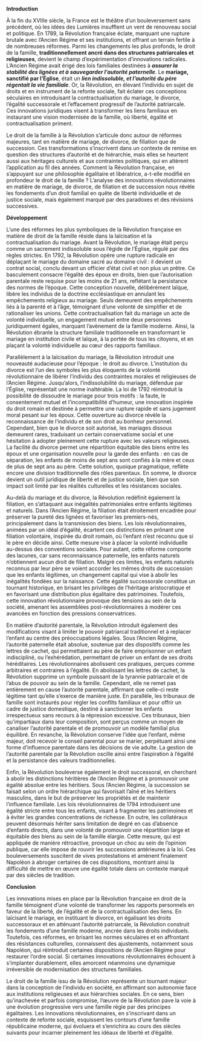 **Introduction**

À la fin du XVIIIe siècle, la France est le théâtre d’un bouleversement sans précédent, où les idées des Lumières insufflent un vent de renouveau social et politique. En 1789, la Révolution française éclate, marquant une rupture brutale avec l’Ancien Régime et ses institutions, et offrant un terrain fertile à de nombreuses réformes. Parmi les changements les plus profonds, le droit de la famille, **traditionnellement ancré dans des structures patriarcales et religieuses**, devient le champ d’expérimentation d’innovations radicales. L’Ancien Régime avait érigé des lois familiales destinées à ***assurer la stabilité des lignées et à sauvegarder l’autorité paternelle***. Le **mariage, sanctifié par l’Église**, était un ***lien indissoluble, et l’autorité du père régentait la vie familiale***. Or, la Révolution, en élevant l’individu en sujet de droits et en instrument de la refonte sociale, fait éclater ces conceptions séculaires en introduisant la contractualisation du mariage, le divorce, l’égalité successorale et l’effacement progressif de l’autorité patriarcale. Ces innovations juridiques visent à transformer les liens familiaux en instaurant une vision modernisée de la famille, où liberté, égalité et contractualisation priment.

Le droit de la famille à la Révolution s’articule donc autour de réformes majeures, tant en matière de mariage, de divorce, de filiation que de succession. Ces transformations s’inscrivent dans un contexte de remise en question des structures d’autorité et de hiérarchie, mais elles se heurtent aussi aux héritages culturels et aux contraintes politiques, qui en altèrent l’application au fil des années. Comment la Révolution française, en s’appuyant sur une philosophie égalitaire et libératrice, a-t-elle modifié en profondeur le droit de la famille ? L’analyse des innovations révolutionnaires en matière de mariage, de divorce, de filiation et de succession nous révèle les fondements d’un droit familial en quête de liberté individuelle et de justice sociale, mais également marqué par des paradoxes et des révisions successives.

**Développement**

L’une des réformes les plus symboliques de la Révolution française en matière de droit de la famille réside dans la laïcisation et la contractualisation du mariage. Avant la Révolution, le mariage était perçu comme un sacrement indissoluble sous l’égide de l’Église, régulé par des règles strictes. En 1792, la Révolution opère une rupture radicale en déplaçant le mariage du domaine sacré au domaine civil : il devient un contrat social, conclu devant un officier d’état civil et non plus un prêtre. Ce basculement consacre l’égalité des époux en droits, bien que l’autorisation parentale reste requise pour les moins de 21 ans, reflétant la persistance des normes de l’époque. Cette conception nouvelle, délibérément laïque, libère les individus de la doctrine ecclésiastique en annulant les empêchements religieux au mariage. Seuls demeurent des empêchements liés à la parenté et à l’âge, témoignant d’une volonté de simplifier et de rationaliser les unions. Cette contractualisation fait du mariage un acte de volonté individuelle, un engagement mutuel entre deux personnes juridiquement égales, marquant l’avènement de la famille moderne. Ainsi, la Révolution ébranle la structure familiale traditionnelle en transformant le mariage en institution civile et laïque, à la portée de tous les citoyens, et en plaçant la volonté individuelle au cœur des rapports familiaux.

Parallèlement à la laïcisation du mariage, la Révolution introduit une nouveauté audacieuse pour l’époque : le droit au divorce. L’institution du divorce est l’un des symboles les plus éloquents de la volonté révolutionnaire de libérer l’individu des contraintes morales et religieuses de l’Ancien Régime. Jusqu’alors, l’indissolubilité du mariage, défendue par l’Église, représentait une norme inaltérable. La loi de 1792 réintroduit la possibilité de dissoudre le mariage pour trois motifs : la faute, le consentement mutuel et l’incompatibilité d’humeur, une innovation inspirée du droit romain et destinée à permettre une rupture rapide et sans jugement moral pesant sur les époux. Cette ouverture au divorce révèle la reconnaissance de l’individu et de son droit au bonheur personnel. Cependant, bien que le divorce soit autorisé, les mariages dissous demeurent rares, traduisant un certain conservatisme social et une hésitation à adopter pleinement cette rupture avec les valeurs religieuses. La facilité du divorce permet une répartition équitable des biens entre les époux et une organisation nouvelle pour la garde des enfants : en cas de séparation, les enfants de moins de sept ans sont confiés à la mère et ceux de plus de sept ans au père. Cette solution, quoique pragmatique, reflète encore une division traditionnelle des rôles parentaux. En somme, le divorce devient un outil juridique de liberté et de justice sociale, bien que son impact soit limité par les réalités culturelles et les résistances sociales.

Au-delà du mariage et du divorce, la Révolution redéfinit également la filiation, en s’attaquant aux inégalités patrimoniales entre enfants légitimes et naturels. Dans l’Ancien Régime, la filiation était étroitement encadrée pour préserver la pureté des lignées et favoriser les premiers-nés, principalement dans la transmission des biens. Les lois révolutionnaires, animées par un idéal d’égalité, écartent ces distinctions en prônant une filiation volontaire, inspirée du droit romain, où l’enfant n’est reconnu que si le père en décide ainsi. Cette mesure vise à placer la volonté individuelle au-dessus des conventions sociales. Pour autant, cette réforme comporte des lacunes, car sans reconnaissance paternelle, les enfants naturels n’obtiennent aucun droit de filiation. Malgré ces limites, les enfants naturels reconnus par leur père se voient accorder les mêmes droits de succession que les enfants légitimes, un changement capital qui vise à abolir les inégalités fondées sur la naissance. Cette égalité successorale constitue un tournant historique, en brisant les privilèges de l’héritage aristocratique et en favorisant une distribution plus égalitaire des patrimoines. Toutefois, cette innovation révolutionnaire provoque des tensions au sein de la société, amenant les assemblées post-révolutionnaires à modérer ces avancées en fonction des pressions conservatrices.

En matière d’autorité parentale, la Révolution introduit également des modifications visant à limiter le pouvoir patriarcal traditionnel et à replacer l’enfant au centre des préoccupations légales. Sous l’Ancien Régime, l’autorité paternelle était absolue, soutenue par des dispositifs comme les lettres de cachet, qui permettaient au père de faire emprisonner un enfant indiscipliné, ou l’exhérédation, permettant de priver un enfant de ses droits héréditaires. Les révolutionnaires abolissent ces pratiques, perçues comme arbitraires et contraires à l’égalité. En abolissant les lettres de cachet, la Révolution supprime un symbole puissant de la tyrannie patriarcale et de l’abus de pouvoir au sein de la famille. Cependant, elle ne remet pas entièrement en cause l’autorité parentale, affirmant que celle-ci reste légitime tant qu’elle s’exerce de manière juste. En parallèle, les tribunaux de famille sont instaurés pour régler les conflits familiaux et pour offrir un cadre de justice domestique, destiné à sanctionner les enfants irrespectueux sans recours à la répression excessive. Ces tribunaux, bien qu’impartiaux dans leur composition, sont perçus comme un moyen de canaliser l’autorité parentale et de promouvoir un modèle familial plus équilibré. En revanche, la Révolution conserve l’idée que l’enfant, même majeur, doit recevoir le conseil parental pour se marier, perpétuant ainsi une forme d’influence parentale dans les décisions de vie adulte. La gestion de l’autorité parentale par la Révolution oscille ainsi entre l’aspiration à l’égalité et la persistance des valeurs traditionnelles.

Enfin, la Révolution bouleverse également le droit successoral, en cherchant à abolir les distinctions héritières de l’Ancien Régime et à promouvoir une égalité absolue entre les héritiers. Sous l’Ancien Régime, la succession se faisait selon un ordre hiérarchique qui favorisait l’aîné et les héritiers masculins, dans le but de préserver les propriétés et de maintenir l’influence familiale. Les lois révolutionnaires de 1794 introduisent une égalité stricte entre tous les enfants, visant à fragmenter les patrimoines et à éviter les grandes concentrations de richesse. En outre, les collatéraux peuvent désormais hériter sans limitation de degré en cas d’absence d’enfants directs, dans une volonté de promouvoir une répartition large et équitable des biens au sein de la famille élargie. Cette mesure, qui est appliquée de manière rétroactive, provoque un choc au sein de l’opinion publique, car elle impose de rouvrir les successions antérieures à la loi. Ces bouleversements suscitent de vives protestations et amènent finalement Napoléon à abroger certaines de ces dispositions, montrant ainsi la difficulté de mettre en œuvre une égalité totale dans un contexte marqué par des siècles de tradition.

**Conclusion**

Les innovations mises en place par la Révolution française en droit de la famille témoignent d’une volonté de transformer les rapports personnels en faveur de la liberté, de l’égalité et de la contractualisation des liens. En laïcisant le mariage, en instituant le divorce, en égalisant les droits successoraux et en atténuant l’autorité patriarcale, la Révolution construit les fondements d’une famille moderne, ancrée dans les droits individuels. Toutefois, ces réformes, en brisant les normes séculaires et en affrontant des résistances culturelles, connaissent des ajustements, notamment sous Napoléon, qui réintroduit certaines dispositions de l’Ancien Régime pour restaurer l’ordre social. Si certaines innovations révolutionnaires échouent à s’implanter durablement, elles amorcent néanmoins une dynamique irréversible de modernisation des structures familiales.

Le droit de la famille issu de la Révolution représente un tournant majeur dans la conception de l’individu en société, en affirmant son autonomie face aux institutions religieuses et aux hiérarchies sociales. En ce sens, bien qu’inachevée et parfois compromise, l’œuvre de la Révolution pave la voie à une évolution progressive vers une famille régie par des principes égalitaires. Les innovations révolutionnaires, en s’inscrivant dans un contexte de refonte sociale, esquissent les contours d’une famille républicaine moderne, qui évoluera et s’enrichira au cours des siècles suivants pour incarner pleinement les idéaux de liberté et d’égalité.